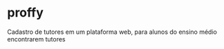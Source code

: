 # proffy

Cadastro de tutores em um plataforma web, 
para alunos do ensino médio encontrarem tutores
